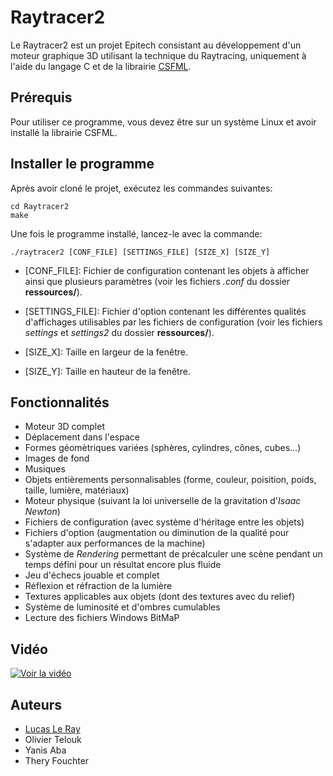 # Raytracer2

Le Raytracer2 est un projet Epitech consistant au développement d'un moteur graphique 3D utilisant la technique du Raytracing, uniquement à l'aide du langage C et de la librairie [CSFML](https://www.sfml-dev.org/download/csfml/index-fr.php).

## Prérequis

Pour utiliser ce programme, vous devez être sur un système Linux et avoir installé la librairie CSFML.

## Installer le programme

Après avoir cloné le projet, exécutez les commandes suivantes:

```
cd Raytracer2
make
```

Une fois le programme installé, lancez-le avec la commande:

```
./raytracer2 [CONF_FILE] [SETTINGS_FILE] [SIZE_X] [SIZE_Y]
```

* [CONF_FILE]: Fichier de configuration contenant les objets à afficher ainsi que plusieurs paramètres (voir les fichiers *.conf* du dossier **ressources/**).

* [SETTINGS_FILE]: Fichier d'option contenant les différentes qualités d'affichages utilisables par les fichiers de configuration (voir les fichiers *settings* et *settings2* du dossier **ressources/**).

* [SIZE_X]: Taille en largeur de la fenêtre.

* [SIZE_Y]: Taille en hauteur de la fenêtre.


## Fonctionnalités

* Moteur 3D complet
* Déplacement dans l'espace
* Formes géomètriques variées (sphères, cylindres, cônes, cubes...)
* Images de fond
* Musiques
* Objets entièrements personnalisables (forme, couleur, poisition, poids, taille, lumière, matériaux)
* Moteur physique (suivant la loi universelle de la gravitation d'*Isaac Newton*)
* Fichiers de configuration (avec système d'héritage entre les objets)
* Fichiers d'option (augmentation ou diminution de la qualité pour s'adapter aux performances de la machine)
* Système de *Rendering* permettant de précalculer une scène pendant un temps défini pour un résultat encore plus fluide
* Jeu d'échecs jouable et complet
* Réflexion et réfraction de la lumière
* Textures applicables aux objets (dont des textures avec du relief)
* Système de luminosité et d'ombres cumulables
* Lecture des fichiers Windows BitMaP

## Vidéo
[![Voir la vidéo](https://img.youtube.com/vi/ioyE9032myY/0.jpg)](https://www.youtube.com/watch?v=ioyE9032myY)

## Auteurs

* [Lucas Le Ray](https://github.com/LucasLeRay)
* Olivier Telouk
* Yanis Aba
* Thery Fouchter
